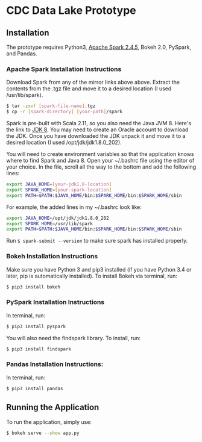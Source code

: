 # CDC Data Lake Prototype
## Installation
The prototype requires Python3, [Apache Spark 2.4.5](https://www.apache.org/dyn/closer.lua/spark/spark-2.4.5/spark-2.4.5-bin-hadoop2.7.tgz), Bokeh 2.0, PySpark, and Pandas.
### Apache Spark Installation Instructions
Download Spark from any of the mirror links above above. Extract the contents from the .tgz file and move it to a desired location (I used /usr/lib/spark).
```sh
$ tar -zxvf [spark-file-name].tgz
$ cp -r [spark-directory] [your-path]/spark
```
Spark is pre-built with Scala 2.11, so you also need the Java JVM 8. Here's the link to [JDK 8](https://www.oracle.com/java/technologies/javase/javase-jdk8-downloads.html). You may need to create an Oracle account to download the JDK. Once you have downloaded the JDK unpack it and move it to a desired location (I used /opt/jdk/jdk1.8.0_202).

You will need to create environment variables so that the application knows where to find Spark and Java 8. Open your ~/.bashrc file using the editor of your choice. In the file, scroll all the way to the bottom and add the following lines:
```sh
export JAVA_HOME=[your-jdk1.8-location]
export SPARK_HOME=[your-spark-location]
export PATH=$PATH:$JAVA_HOME/bin:$SPARK_HOME/bin:$SPARK_HOME/sbin
```
For example, the added lines in my ~/.bashrc look like:
```sh
export JAVA_HOME=/opt/jdk/jdk1.8.0_202
export SPARK_HOME=/usr/lib/spark
export PATH=$PATH:$JAVA_HOME/bin:$SPARK_HOME/bin:$SPARK_HOME/sbin
```
Run ```$ spark-submit --version``` to make sure spark has installed properly.
### Bokeh Installation Instructions
Make sure you have Python 3 and pip3 installed (if you have Python 3.4 or later, pip is automatically installed). To install Bokeh via terminal, run:
```sh
$ pip3 install bokeh
```
### PySpark Installation Instructions
In terminal, run:
```sh
$ pip3 install pyspark
```
You will also need the findspark library. To install, run:
```sh
$ pip3 install findspark
```
### Pandas Installation Instructions:
In terminal, run:
```sh
$ pip3 install pandas
```
## Running the Application
To run the application, simply use:
```sh
$ bokeh serve --show app.py
```

